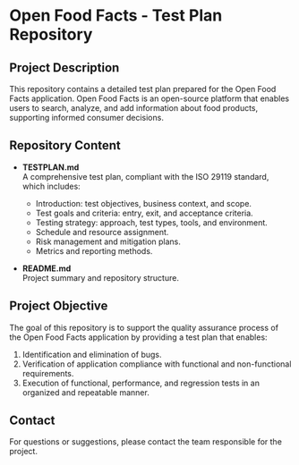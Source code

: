 # Open Food Facts - Test Plan Repository

## Project Description

This repository contains a detailed test plan prepared for the Open Food Facts application. Open Food Facts is an open-source platform that enables users to search, analyze, and add information about food products, supporting informed consumer decisions.

## Repository Content

- **TESTPLAN.md**  
  A comprehensive test plan, compliant with the ISO 29119 standard, which includes:  
  - Introduction: test objectives, business context, and scope.  
  - Test goals and criteria: entry, exit, and acceptance criteria.  
  - Testing strategy: approach, test types, tools, and environment.  
  - Schedule and resource assignment.  
  - Risk management and mitigation plans.  
  - Metrics and reporting methods.

- **README.md**  
  Project summary and repository structure.

## Project Objective

The goal of this repository is to support the quality assurance process of the Open Food Facts application by providing a test plan that enables:  
1. Identification and elimination of bugs.  
2. Verification of application compliance with functional and non-functional requirements.  
3. Execution of functional, performance, and regression tests in an organized and repeatable manner.

## Contact

For questions or suggestions, please contact the team responsible for the project.
